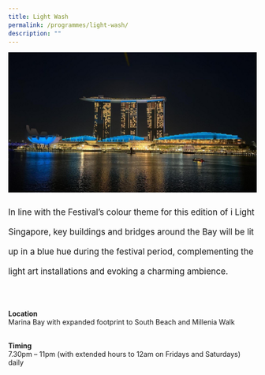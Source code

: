 ```yaml
---
title: Light Wash
permalink: /programmes/light-wash/
description: ""
---
```

<img src="/images/Programmes/lightwash.JPG">
<p style="font-size:17px; line-height:40px">
In line with the Festival’s colour theme for this edition of i Light Singapore, key buildings and bridges around the Bay will be lit up in a blue hue during the festival period, complementing the light art installations and evoking a charming ambience.<br><br>

<b>Location</b><br>
Marina Bay with expanded footprint to South Beach and Millenia Walk<br><br>

<b>Timing</b><br>
7.30pm – 11pm (with extended hours to 12am on Fridays and Saturdays) daily
</p>
